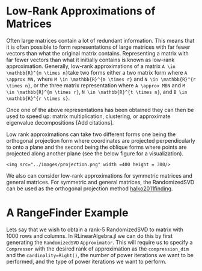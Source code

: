 # Low-Rank Approximations of Matrices
Often large matrices contain a lot of redundant information. This means that it is often 
possible to form representations of large matrices with far fewer vectors than what the 
original matrix contains. Representing a matrix with far fewer vectors than what it 
initially contains is known as low-rank approximation. Generally, low-rank approximations of
a matrix ``A \in \mathbb{R}^{m \times n}``take two forms either a two matrix form where
``
    A \approx MN,
`` 
where ``M \in \mathbb{R}^{m \times r}`` and ``N \in \mathbb{R}^{r \times n}``,
or the three matrix representation where 
``
A \approx MBN
``
and ``M \in \mathbb{R}^{m \times r}``, ``N \in \mathbb{R}^{t \times n}``, and 
``B \in \mathbb{R}^{r \times s}``. 

Once one of the above representations has been obtained they can then be used to speed up:
matrix multiplication, clustering, or approximate eigenvalue decompositions [Add citations].
 
Low rank approximations can take two different forms one being the orthogonal projection 
form where coordinates are projected perpendicularly to onto a plane and the second being
the oblique forms where points are projected along another plane (see the below figure 
for a visualization).
```@raw html
<img src="../images/projection.png" width =400 height = 300/> 
```

We also can consider low-rank approximations for symmetric matrices and general matrices.
For symmetric and general matrices, the RandomizedSVD can be used as the orthogonal 
projection method [halko2011finding](@cite). 
# A RangeFinder Example
Lets say that we wish to obtain a rank-5 RandomizedSVD to matrix with 1000 rows and columns.
In RLinearAlgebra.jl we can do this by first generating the `RandomizedSVD` `Approximator`.
This will require us to specify a `Compressor` with the desired rank of approximation as the
`compression_dim` and the `cardinality=Right()`, the number of power iterations we want 
to be performed, and the type of power iterations we want to perform. 
